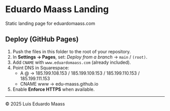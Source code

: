 # Eduardo Maass Landing

Static landing page for eduardomaass.com

## Deploy (GitHub Pages)

1. Push the files in this folder to the root of your repository.
2. In **Settings → Pages**, set: *Deploy from a branch* → `main` / `(root)`.
3. Add `CNAME` with `www.eduardomaass.com` (already included).
4. Point DNS in Squarespace:
   - A @ → 185.199.108.153 / 185.199.109.153 / 185.199.110.153 / 185.199.111.153
   - CNAME www → edu-maass.github.io
5. Enable **Enforce HTTPS** when available.

---

© 2025 Luis Eduardo Maass
